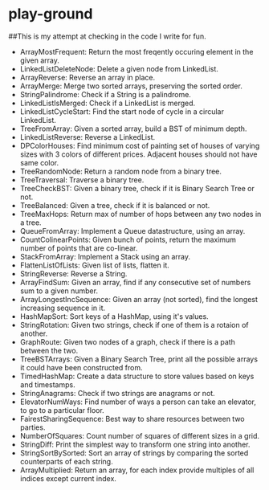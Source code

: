 # play-ground

##This is my attempt at checking in the code I write for fun.

* ArrayMostFrequent: Return the most freqently occuring element in the given array.
* LinkedListDeleteNode: Delete a given node from LinkedList.
* ArrayReverse: Reverse an array in place.
* ArrayMerge: Merge two sorted arrays, preserving the sorted order.
* StringPalindrome: Check if a String is a palindrome.
* LinkedListIsMerged: Check if a LinkedList is merged.
* LinkedListCycleStart: Find the start node of cycle in a circular LinkedList.
* TreeFromArray: Given a sorted array, build a BST of minimum depth.
* LinkedListReverse: Reverse a LinkedList.
* DPColorHouses: Find minimum cost of painting set of houses of varying sizes with 3 colors of different prices. Adjacent houses should not have same color.
* TreeRandomNode: Return a random node from a binary tree.
* TreeTraversal: Traverse a binary tree.
* TreeCheckBST: Given a binary tree, check if it is Binary Search Tree or not.
* TreeBalanced: Given a tree, check if it is balanced or not.
* TreeMaxHops: Return max of number of hops between any two nodes in a tree.
* QueueFromArray: Implement a Queue datastructure, using an array.
* CountColinearPoints: Given bunch of points, return the maximum number of points that are co-linear.
* StackFromArray: Implement a Stack using an array.
* FlattenListOfLists: Given list of lists, flatten it.
* StringReverse: Reverse a String.
* ArrayFindSum: Given an array, find if any consecutive set of numbers sum to a given number.
* ArrayLongestIncSequence: Given an array (not sorted), find the longest increasing sequence in it.
* HashMapSort: Sort keys of a HashMap, using it's values.
* StringRotation: Given two strings, check if one of them is a rotaion of another. 
* GraphRoute: Given two nodes of a graph, check if there is a path between the two.
* TreeBSTArrays: Given a Binary Search Tree, print all the possible arrays it could have been constructed from. 
* TimedHashMap: Create a data structure to store values based on keys and timestamps. 
* StringAnagrams: Check if two strings are anagrams or not.
* ElevatorNumWays: Find number of ways a person can take an elevator, to go to a particular floor.
* FairestSharingSequence: Best way to share resources between two parties.
* NumberOfSquares: Count number of squares of different sizes in a grid.
* StringDiff: Print the simplest way to transform one string into another.
* StringSortBySorted: Sort an array of strings by comparing the sorted counterparts of each string.
* ArrayMultiplied: Return an array, for each index provide multiples of all indices except current index. 

